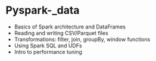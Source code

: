 # Pyspark-_data

- Basics of Spark architecture and DataFrames
- Reading and writing CSV/Parquet files
- Transformations: filter, join, groupBy, window functions
- Using Spark SQL and UDFs
- Intro to performance tuning
